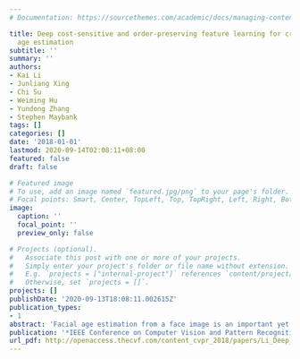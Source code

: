 ```yaml
---
# Documentation: https://sourcethemes.com/academic/docs/managing-content/

title: Deep cost-sensitive and order-preserving feature learning for cross-population
  age estimation
subtitle: ''
summary: ''
authors:
- Kai Li
- Junliang Xing
- Chi Su
- Weiming Hu
- Yundong Zhang
- Stephen Maybank
tags: []
categories: []
date: '2018-01-01'
lastmod: 2020-09-14T02:08:11+08:00
featured: false
draft: false

# Featured image
# To use, add an image named `featured.jpg/png` to your page's folder.
# Focal points: Smart, Center, TopLeft, Top, TopRight, Left, Right, BottomLeft, Bottom, BottomRight.
image:
  caption: ''
  focal_point: ''
  preview_only: false

# Projects (optional).
#   Associate this post with one or more of your projects.
#   Simply enter your project's folder or file name without extension.
#   E.g. `projects = ["internal-project"]` references `content/project/deep-learning/index.md`.
#   Otherwise, set `projects = []`.
projects: []
publishDate: '2020-09-13T18:08:11.002615Z'
publication_types:
- 1
abstract: 'Facial age estimation from a face image is an important yet very challenging task in computer vision, since humans with different races and/or genders, exhibit quite different patterns in their facial aging processes. To deal with the influence of race and gender, previous methods perform age estimation within each population separately. In practice, however, it is often very difficult to collect and label sufficient data for each population. Therefore, it would be helpful to exploit an existing large labeled dataset of one (source) population to improve the age estimation performance on another (target) population with only a small labeled dataset available. In this work, we propose a Deep Cross-Population (DCP) age estimation model to achieve this goal. In particular, our DCP model develops a two-stage training strategy. First, a novel cost-sensitive multi-task loss function is designed to learn transferable aging features by training on the source population. Second, a novel order-preserving pair-wise loss function is designed to align the aging features of the two populations. By doing so, our DCP model can transfer the knowledge encoded in the source population to the target population. Extensive experiments on the two of the largest benchmark datasets show that our DCP model outperforms several strong baseline methods and many state-of-the-art methods.'
publication: '*IEEE Conference on Computer Vision and Pattern Recognition (**CVPR**)*'
url_pdf: http://openaccess.thecvf.com/content_cvpr_2018/papers/Li_Deep_Cost-Sensitive_and_CVPR_2018_paper.pdf
---
```

